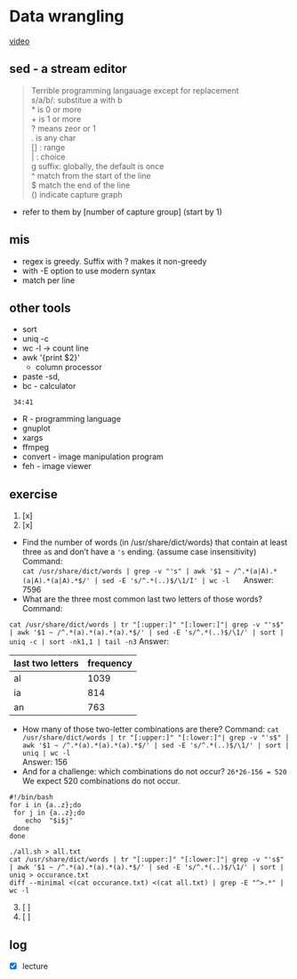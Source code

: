 # Data wrangling
[video](https://www.youtube.com/watch?time_continue=17&v=sz_dsktIjt4&feature=emb_logo) 

## sed - a stream editor 
> Terrible programming langauage except for replacement  
s/a/b/: substitue a with b   
\* is 0 or more  
\+ is 1 or more  
? means zeor or 1  
. is any char  
[] : range  
| : choice  
g suffix: globally, the default is once  
^ match from the start of the line  
$ match the end of the line  
() indicate capture graph  
* refer to them by \[number of capture group] (start by 1)
## mis
* regex is greedy. Suffix with ? makes it non-greedy
* with -E option to use modern syntax
* match per line

## other tools
 - sort 
 - uniq -c
 - wc -l -> count line
 - awk '{print $2}'
     - column processor
- paste -sd,
- bc - calculator
```timestamp 
 34:41
 ```
- R - programming language
- gnuplot
- xargs
- ffmpeg
- convert - image manipulation program
- feh - image viewer

## exercise
1. [x] 
2. [x] 
- Find the number of words (in /usr/share/dict/words) that contain at least three `a`s and don’t have a `'s` ending. (assume case insensitivity)
Command:   
`cat /usr/share/dict/words | grep -v "'s" | awk '$1 ~ /^.*(a|A).*(a|A).*(a|A).*$/' | sed -E 's/^.*(..)$/\1/I' | wc -l  
`
Answer: 7596  
- What are the three most common last two letters of those words? 
Command:  

`cat /usr/share/dict/words | tr "[:upper:]" "[:lower:]"| grep -v "'s$" | awk '$1 ~ /^.*(a).*(a).*(a).*$/' | sed -E 's/^.*(..)$/\1/' | sort | uniq -c | sort -nk1,1 | tail -n3`
Answer:   

| last two letters | frequency |
| ---------------- | --------- |
| al               | 1039      |
| ia               | 814       |
| an               | 763       |

- How many of those two-letter combinations are there?
Command: `cat /usr/share/dict/words | tr "[:upper:]" "[:lower:]"| grep -v "'s$" | awk '$1 ~ /^.*(a).*(a).*(a).*$/' | sed -E 's/^.*(..)$/\1/' | sort | uniq | wc -l`  
Answer: 156   
- And for a challenge: which combinations do not occur?
`26*26-156 = 520`  
We expect 520 combinations do not occur.
```
#!/bin/bash
for i in {a..z};do
 for j in {a..z};do
    echo  "$i$j"
 done
done
```
`./all.sh > all.txt`  
`cat /usr/share/dict/words | tr "[:upper:]" "[:lower:]"| grep -v "'s$" | awk '$1 ~ /^.*(a).*(a).*(a).*$/' | sed -E 's/^.*(..)$/\1/' | sort | uniq > occurance.txt`   
`diff --minimal <(cat occurance.txt) <(cat all.txt) | grep -E "^>.*" | wc -l`    

3. [ ] 
4. [ ] 
## log 
- [x] lecture

